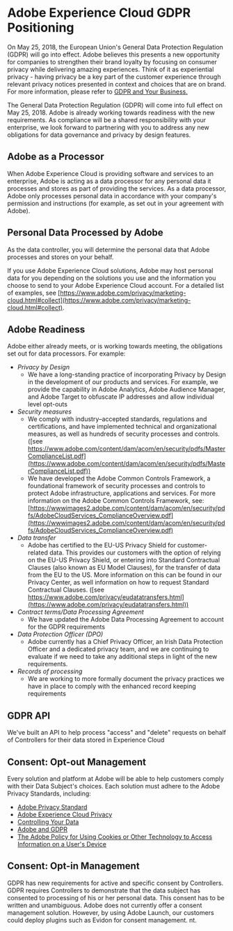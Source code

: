 # Adobe Experience Cloud GDPR Positioning

On May 25, 2018, the European Union's General Data Protection Regulation (GDPR) will go into effect. Adobe believes this presents a new opportunity for companies to strengthen their brand loyalty by focusing on consumer privacy while delivering amazing experiences. Think of it as experiential privacy - having privacy be a key part of the customer experience through relevant privacy notices presented in context and choices that are on brand. For more information, please refer to [GDPR and Your Business.](https://www.adobe.com/privacy/general-data-protection-regulation.html)

The General Data Protection Regulation (GDPR) will come into full effect on May 25, 2018. Adobe is already working towards readiness with the new requirements. As compliance will be a shared responsibility with your enterprise, we look forward to partnering with you to address any new obligations for data governance and privacy by design features.

## Adobe as a Processor

When Adobe Experience Cloud is providing software and services to an enterprise, Adobe is acting as a data processor for any personal data it processes and stores as part of providing the services. As a data processor, Adobe only processes personal data in accordance with your company's permission and instructions (for example, as set out in your agreement with Adobe).

## Personal Data Processed by Adobe

As the data controller, you will determine the personal data that Adobe processes and stores on your behalf.

If you use Adobe Experience Cloud solutions, Adobe may host personal data for you depending on the solutions you use and the information you choose to send to your Adobe Experience Cloud account. For a detailed list of examples, see [https://www.adobe.com/privacy/marketing-cloud.html#collect](https://www.adobe.com/privacy/marketing-cloud.html#collect).

## Adobe Readiness

Adobe either already meets, or is working towards meeting, the obligations set out for data processors. For example:

* *Privacy by Design*
    * We have a long-standing practice of incorporating Privacy by Design in the development of our products and services. For example, we provide the capability in Adobe Analytics, Adobe Audience Manager, and Adobe Target to obfuscate IP addresses and allow individual level opt-outs
* *Security measures*
  * We comply with industry–accepted standards, regulations and certifications, and have implemented technical and organizational measures, as well as hundreds of security processes and controls. ([see https://www.adobe.com/content/dam/acom/en/security/pdfs/MasterComplianceList.pdf](https://www.adobe.com/content/dam/acom/en/security/pdfs/MasterComplianceList.pdf))
  * We have developed the Adobe Common Controls Framework, a foundational framework of security processes and controls to protect Adobe infrastructure, applications and services. For more information on the Adobe Common Controls Framework, see: [https://wwwimages2.adobe.com/content/dam/acom/en/security/pdfs/AdobeCloudServices_ComplianceOverview.pdf](https://wwwimages2.adobe.com/content/dam/acom/en/security/pdfs/AdobeCloudServices_ComplianceOverview.pdf)
* *Data transfer*
  * Adobe has certified to the EU-US Privacy Shield for customer-related data. This provides our customers with the option of relying on the EU-US Privacy Shield, or entering into Standard Contractual Clauses (also known as EU Model Clauses), for the transfer of data from the EU to the US. More information on this can be found in our Privacy Center, as well information on how to request Standard Contractual Clauses. ([see https://www.adobe.com/privacy/eudatatransfers.html](https://www.adobe.com/privacy/eudatatransfers.html))
* *Contract terms/Data Processing Agreement*
  * We have updated the Adobe Data Processing Agreement to account for the GDPR requirements
* *Data Protection Officer (DPO)*
  * Adobe currently has a Chief Privacy Officer, an Irish Data Protection Officer and a dedicated privacy team, and we are continuing to evaluate if we need to take any additional steps in light of the new requirements.
* *Records of processing*
  * We are working to more formally document the privacy practices we have in place to comply with the enhanced record keeping requirements

## GDPR API

We've built an API to help process "access" and "delete" requests on behalf of Controllers for their data stored in Experience Cloud

## Consent: Opt-out Management

Every solution and platform at Adobe will be able to help customers comply with their Data Subject's choices. Each solution must adhere to the Adobe Privacy Standards, including:

* [Adobe Privacy Standard](https://www.adobe.com/privacy.html)
* [Adobe Experience Cloud Privacy](https://www.adobe.com/privacy/marketing-cloud.html)
* [Controlling Your Data](https://www.adobe.com/privacy/opt-out.html)
* [Adobe and GDPR](https://www.adobe.com/privacy/general-data-protection-regulation.html)
* [The Adobe Policy for Using Cookies or Other Technology to Access Information on a User's Device](https://www.adobe.com/privacy/cookies.html)

## Consent: Opt-in Management

GDPR has new requirements for active and specific consent by Controllers. GDPR requires Controllers to demonstrate that the data subject has consented to processing of his or her personal data. This consent has to be written and unambiguous. Adobe does not currently offer a consent management solution. However, by using Adobe Launch, our customers could deploy plugins such as Evidon for consent management.
nt.
